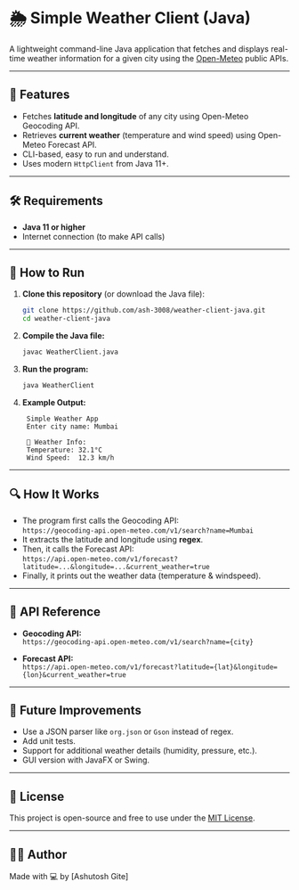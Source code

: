 # 🌦️ Simple Weather Client (Java)

A lightweight command-line Java application that fetches and displays real-time weather information for a given city using the [Open-Meteo](https://open-meteo.com/) public APIs.

---

## 📌 Features

- Fetches **latitude and longitude** of any city using Open-Meteo Geocoding API.
- Retrieves **current weather** (temperature and wind speed) using Open-Meteo Forecast API.
- CLI-based, easy to run and understand.
- Uses modern `HttpClient` from Java 11+.

---

## 🛠️ Requirements

- **Java 11 or higher**
- Internet connection (to make API calls)

---

## 🚀 How to Run

1. **Clone this repository** (or download the Java file):

    ```bash
    git clone https://github.com/ash-3008/weather-client-java.git
    cd weather-client-java
    ```

2. **Compile the Java file:**

    ```bash
    javac WeatherClient.java
    ```

3. **Run the program:**

    ```bash
    java WeatherClient
    ```

4. **Example Output:**

    ```
     Simple Weather App
     Enter city name: Mumbai

     📍 Weather Info:
     Temperature: 32.1°C
     Wind Speed:  12.3 km/h
    ```

---

## 🔍 How It Works

- The program first calls the Geocoding API:  
  `https://geocoding-api.open-meteo.com/v1/search?name=Mumbai`
- It extracts the latitude and longitude using **regex**.
- Then, it calls the Forecast API:  
  `https://api.open-meteo.com/v1/forecast?latitude=...&longitude=...&current_weather=true`
- Finally, it prints out the weather data (temperature & windspeed).

---

## 📄 API Reference

- **Geocoding API:**  
  `https://geocoding-api.open-meteo.com/v1/search?name={city}`

- **Forecast API:**  
  `https://api.open-meteo.com/v1/forecast?latitude={lat}&longitude={lon}&current_weather=true`

---

## 🧠 Future Improvements

- Use a JSON parser like `org.json` or `Gson` instead of regex.
- Add unit tests.
- Support for additional weather details (humidity, pressure, etc.).
- GUI version with JavaFX or Swing.

---

## 📜 License

This project is open-source and free to use under the [MIT License](LICENSE).

---

## 👩‍💻 Author

Made with 💻 by [Ashutosh Gite]
